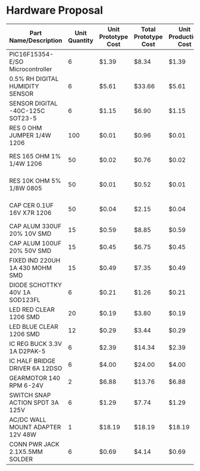# Hardware Proposal

| Part Name/Description            | Unit Quantity | Unit Prototype Cost | Total Prototype Cost | Unit Production Cost | Total Production Cost | Manufacturer                | Manufacturer Part # | Vendor Link     | Datasheet Link    | Supplier | Supplier Part #             | # Ordered | Date Ordered | # Received | Surplus | Schematic Reference Designators |
|----------------------------------|---------------|---------------------|----------------------|----------------------|-----------------------|-----------------------------|---------------------|-----------------|-------------------|----------|-----------------------------|-----------|--------------|------------|---------|---------------------------------|
| PIC16F15354-E/SO Microcontroller |             6 |               $1.39 |                $8.34 |                $1.39 |                 $8.34 | Microchip Technology        | PIC16F15354-E/SO    | Link to product | Link to datasheet | Digikey  | PIC16F15354-E/SO-ND         |         6 |    2/18/2024 |            |      -6 |                                 |
| 0.5% RH DIGITAL HUMIDITY SENSOR  |             6 |               $5.61 |               $33.66 |                $5.61 |                $33.66 | Texas Instruments           | HDC3021DEHR         | Link to product | Link to datasheet | Digikey  | 296-HDC3021DEHRTR-ND        |         6 |    2/18/2024 |            |      -6 | U3                              |
| SENSOR DIGITAL -40C-125C SOT23-5 |             6 |               $1.15 |                $6.90 |                $1.15 |                 $6.90 | Microchip Technology        | TC74A4-3.3VCTTR     | Link to product | Link to datasheet | Digikey  | TC74A4-3.3VCTDKR-ND         |         6 |    2/18/2024 |            |      -6 | U2                              |
| RES 0 OHM JUMPER 1/4W 1206       |           100 |               $0.01 |                $0.96 |                $0.01 |                 $0.96 | Stackpole Electronics Inc   | RMCF1206ZT0R00      | Link to product | Link to datasheet | Digikey  | RMCF1206ZT0R00CT-ND         |       100 |    2/18/2024 |            |    -100 |                                 |
| RES 165 OHM 1% 1/4W 1206         |            50 |               $0.02 |                $0.76 |                $0.02 |                 $0.76 | Stackpole Electronics Inc   | RMCF1206FT165R      | Link to product | Link to datasheet | Digikey  | 738-RMCF1206FT165RCT-ND     |        50 |    2/18/2024 |            |     -50 |                                 |
| RES 10K OHM 5% 1/8W 0805         |            50 |               $0.01 |                $0.52 |                $0.01 |                 $0.52 | Stackpole Electronics Inc   | RMCF0805JT10K0      | Link to product | Link to datasheet | Digikey  | RMCF0805JT10K0DKR-ND        |        50 |    2/18/2024 |            |     -50 | R1,R2,R3,R4                     |
| CAP CER 0.1UF 16V X7R 1206       |            50 |               $0.04 |                $2.15 |                $0.04 |                 $2.15 | KEMET                       | C1206C104K4RAC7800  | Link to product | Link to datasheet | Digikey  | 399-C1206C104K4RAC7800CT-ND |        50 |    2/18/2024 |            |     -50 | C1, C2, C3, C4                  |
| CAP ALUM 330UF 20% 10V SMD       |            15 |               $0.59 |                $8.85 |                $0.59 |                 $8.85 | Rubycon                     | 10SKV330M8X10.5     | Link to product | Link to datasheet | Digikey  | 1189-3065-1-ND              |         6 |    2/18/2024 |            |     -15 |                                 |
| CAP ALUM 100UF 20% 50V SMD       |            15 |               $0.45 |                $6.75 |                $0.45 |                 $6.75 | Nichicon                    | UWT1H101MNL1GS      | Link to product | Link to datasheet | Digikey  | 493-2226-1-ND               |         6 |    2/18/2024 |            |     -15 |                                 |
| FIXED IND 220UH 1A 430 MOHM SMD  |            15 |               $0.49 |                $7.35 |                $0.49 |                 $7.35 | Murata Power Solutions Inc. | 48221SC             | Link to product | Link to datasheet | Digikey  | 811-3602-1-ND               |         6 |    2/18/2024 |            |     -15 |                                 |
| DIODE SCHOTTKY 40V 1A SOD123FL   |             6 |               $0.21 |                $1.26 |                $0.21 |                 $1.26 | SMC Diode Solutions         | DSS14U              | Link to product | Link to datasheet | Digikey  | 1655-DSS14UCT-ND            |         6 |    2/18/2024 |            |      -6 |                                 |
| LED RED CLEAR 1206 SMD           |            20 |               $0.19 |                $3.80 |                $0.19 |                 $3.80 | Lite-On Inc.                | LTST-C150KRKT       | Link to product | Link to datasheet | Digikey  | 160-1405-1-ND               |        20 |    2/18/2024 |            |     -20 |                                 |
| LED BLUE CLEAR 1206 SMD          |            12 |               $0.29 |                $3.44 |                $0.29 |                 $3.44 | Lite-On Inc.                | LTST-C150TBKT       | Link to product | Link to datasheet | Digikey  | 160-1643-1-ND               |        12 |    2/18/2024 |            |     -12 |                                 |
| IC REG BUCK 3.3V 1A D2PAK-5      |             6 |               $2.39 |               $14.34 |                $2.39 |                $14.34 | ON Semi                     | LM2575D2T-3.3R4G    | Link to product | Link to datasheet | Digikey  | LM2575D2T-3.3R4GOSCT-ND     |         6 |    2/18/2024 |            |      -6 |                                 |
| IC HALF BRIDGE DRIVER 6A 12DSO   |             6 |               $4.00 |               $24.00 |                $4.00 |                $24.00 | 	Infineon Technologies       | IFX9201SGAUMA1      | Link to product | Link to datasheet | Digikey  | IFX9201SGAUMA1CT-ND         |         6 |    2/18/2024 |            |      -6 |                                 |
| GEARMOTOR 140 RPM 6-24V          |             2 |               $6.88 |               $13.76 |                $6.88 |                $13.76 | Sparkfun Electronics        | 	ROB-15277           | Link to product | Link to datasheet | Digikey  | 1568-ROB-15277-ND           |         2 |    2/18/2024 |            |      -2 |                                 |
| SWITCH SNAP ACTION SPDT 3A 125V  |             6 |               $1.29 |                $7.74 |                $1.29 |                 $7.74 | E-Switch                    | SS0750303F050P1A    | Link to product | Link to datasheet | Digikey  | EG4927-ND                   |         6 |    2/18/2024 |            |      -6 |                                 |
| AC/DC WALL MOUNT ADAPTER 12V 48W |             1 |              $18.19 |               $18.19 |               $18.19 |                $18.19 | Tri-Mag, LLC                | L6R48-120           | Link to product | Link to datasheet | Digikey  | 364-1285-ND                 |         1 |    2/18/2024 |            |      -1 |                                 |
| CONN PWR JACK 2.1X5.5MM SOLDER   |             6 |               $0.69 |                $4.14 |                $0.69 |                 $4.14 | CUI Devices                 | PJ-009A             | Link to product | Link to datasheet | Digikey  | CP-009A-ND                  |         6 |    2/18/2024 |            |      -6 |                                 |
